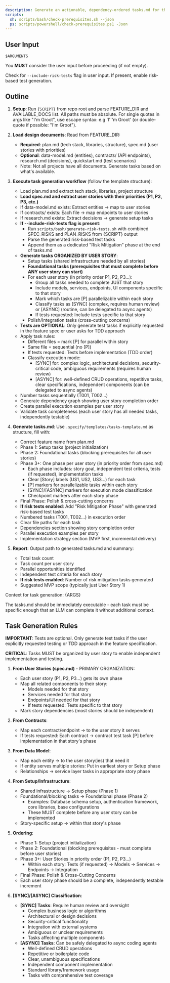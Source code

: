 ```yaml
---
description: Generate an actionable, dependency-ordered tasks.md for the feature based on available design artifacts.
scripts:
  sh: scripts/bash/check-prerequisites.sh --json
  ps: scripts/powershell/check-prerequisites.ps1 -Json
---
```


## User Input

```text
$ARGUMENTS
```

You **MUST** consider the user input before proceeding (if not empty).

Check for `--include-risk-tests` flag in user input. If present, enable risk-based test generation.

## Outline

1. **Setup**: Run `{SCRIPT}` from repo root and parse FEATURE_DIR and AVAILABLE_DOCS list. All paths must be absolute. For single quotes in args like "I'm Groot", use escape syntax: e.g 'I'\''m Groot' (or double-quote if possible: "I'm Groot").

2. **Load design documents**: Read from FEATURE_DIR:
   - **Required**: plan.md (tech stack, libraries, structure), spec.md (user stories with priorities)
   - **Optional**: data-model.md (entities), contracts/ (API endpoints), research.md (decisions), quickstart.md (test scenarios)
   - Note: Not all projects have all documents. Generate tasks based on what's available.

3. **Execute task generation workflow** (follow the template structure):
    - Load plan.md and extract tech stack, libraries, project structure
    - **Load spec.md and extract user stories with their priorities (P1, P2, P3, etc.)**
    - If data-model.md exists: Extract entities → map to user stories
    - If contracts/ exists: Each file → map endpoints to user stories
    - If research.md exists: Extract decisions → generate setup tasks
    - **If --include-risk-tests flag is present**:
      - Run `scripts/bash/generate-risk-tests.sh` with combined SPEC_RISKS and PLAN_RISKS from {SCRIPT} output
      - Parse the generated risk-based test tasks
      - Append them as a dedicated "Risk Mitigation" phase at the end of tasks.md
    - **Generate tasks ORGANIZED BY USER STORY**:
      - Setup tasks (shared infrastructure needed by all stories)
      - **Foundational tasks (prerequisites that must complete before ANY user story can start)**
      - For each user story (in priority order P1, P2, P3...):
        - Group all tasks needed to complete JUST that story
        - Include models, services, endpoints, UI components specific to that story
        - Mark which tasks are [P] parallelizable within each story
        - Classify tasks as [SYNC] (complex, requires human review) or [ASYNC] (routine, can be delegated to async agents)
        - If tests requested: Include tests specific to that story
      - Polish/Integration tasks (cross-cutting concerns)
    - **Tests are OPTIONAL**: Only generate test tasks if explicitly requested in the feature spec or user asks for TDD approach
     - Apply task rules:
       - Different files = mark [P] for parallel within story
       - Same file = sequential (no [P])
       - If tests requested: Tests before implementation (TDD order)
       - Classify execution mode:
         - [SYNC] for: complex logic, architectural decisions, security-critical code, ambiguous requirements (requires human review)
         - [ASYNC] for: well-defined CRUD operations, repetitive tasks, clear specifications, independent components (can be delegated to async agents)
    - Number tasks sequentially (T001, T002...)
    - Generate dependency graph showing user story completion order
    - Create parallel execution examples per user story
    - Validate task completeness (each user story has all needed tasks, independently testable)

4. **Generate tasks.md**: Use `.specify/templates/tasks-template.md` as structure, fill with:
    - Correct feature name from plan.md
    - Phase 1: Setup tasks (project initialization)
    - Phase 2: Foundational tasks (blocking prerequisites for all user stories)
    - Phase 3+: One phase per user story (in priority order from spec.md)
      - Each phase includes: story goal, independent test criteria, tests (if requested), implementation tasks
       - Clear [Story] labels (US1, US2, US3...) for each task
       - [P] markers for parallelizable tasks within each story
       - [SYNC]/[ASYNC] markers for execution mode classification
       - Checkpoint markers after each story phase
    - Final Phase: Polish & cross-cutting concerns
    - **If risk tests enabled**: Add "Risk Mitigation Phase" with generated risk-based test tasks
    - Numbered tasks (T001, T002...) in execution order
    - Clear file paths for each task
    - Dependencies section showing story completion order
    - Parallel execution examples per story
    - Implementation strategy section (MVP first, incremental delivery)

5. **Report**: Output path to generated tasks.md and summary:
    - Total task count
    - Task count per user story
    - Parallel opportunities identified
    - Independent test criteria for each story
    - **If risk tests enabled**: Number of risk mitigation tasks generated
    - Suggested MVP scope (typically just User Story 1)

Context for task generation: {ARGS}

The tasks.md should be immediately executable - each task must be specific enough that an LLM can complete it without additional context.

## Task Generation Rules

**IMPORTANT**: Tests are optional. Only generate test tasks if the user explicitly requested testing or TDD approach in the feature specification.

**CRITICAL**: Tasks MUST be organized by user story to enable independent implementation and testing.

1. **From User Stories (spec.md)** - PRIMARY ORGANIZATION:
   - Each user story (P1, P2, P3...) gets its own phase
   - Map all related components to their story:
     - Models needed for that story
     - Services needed for that story
     - Endpoints/UI needed for that story
     - If tests requested: Tests specific to that story
   - Mark story dependencies (most stories should be independent)
   
2. **From Contracts**:
   - Map each contract/endpoint → to the user story it serves
   - If tests requested: Each contract → contract test task [P] before implementation in that story's phase
   
3. **From Data Model**:
   - Map each entity → to the user story(ies) that need it
   - If entity serves multiple stories: Put in earliest story or Setup phase
   - Relationships → service layer tasks in appropriate story phase
   
4. **From Setup/Infrastructure**:
   - Shared infrastructure → Setup phase (Phase 1)
   - Foundational/blocking tasks → Foundational phase (Phase 2)
     - Examples: Database schema setup, authentication framework, core libraries, base configurations
     - These MUST complete before any user story can be implemented
   - Story-specific setup → within that story's phase

5. **Ordering**:
    - Phase 1: Setup (project initialization)
    - Phase 2: Foundational (blocking prerequisites - must complete before user stories)
    - Phase 3+: User Stories in priority order (P1, P2, P3...)
      - Within each story: Tests (if requested) → Models → Services → Endpoints → Integration
    - Final Phase: Polish & Cross-Cutting Concerns
    - Each user story phase should be a complete, independently testable increment

6. **[SYNC]/[ASYNC] Classification**:
    - **[SYNC] Tasks**: Require human review and oversight
      - Complex business logic or algorithms
      - Architectural or design decisions
      - Security-critical functionality
      - Integration with external systems
      - Ambiguous or unclear requirements
      - Tasks affecting multiple components
    - **[ASYNC] Tasks**: Can be safely delegated to async coding agents
      - Well-defined CRUD operations
      - Repetitive or boilerplate code
      - Clear, unambiguous specifications
      - Independent component implementation
      - Standard library/framework usage
      - Tasks with comprehensive test coverage

